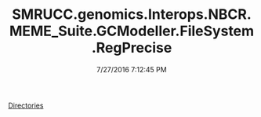 ﻿---
title: SMRUCC.genomics.Interops.NBCR.MEME_Suite.GCModeller.FileSystem.RegPrecise
date: 7/27/2016 7:12:45 PM
---

[Directories](T-SMRUCC.genomics.Interops.NBCR.MEME_Suite.GCModeller.FileSystem.RegPrecise.Directories.html)
